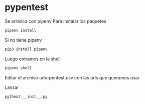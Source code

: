 # pypentest

Se arranca con pipenv
Para instalar los paquetes
```bash
pipenv install
```

Si no tiene pipenv
```bash
pip3 install pipenv
```

Luego entramos en la shell
```bash
pipenv shell
```

Editar el archivo urls-pentest.csv con las urls que queramos usar

Lanzar
```bash
python3 __init__.py
```
